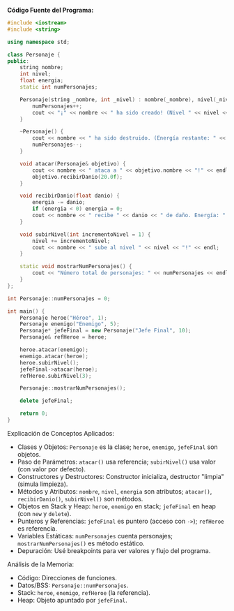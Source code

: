 **Código Fuente del Programa:**

```cpp
#include <iostream>
#include <string>

using namespace std;

class Personaje {
public:
    string nombre;
    int nivel;
    float energia;
    static int numPersonajes;

    Personaje(string _nombre, int _nivel) : nombre(_nombre), nivel(_nivel), energia(100.0f) {
        numPersonajes++;
        cout << "¡" << nombre << " ha sido creado! (Nivel " << nivel << ")" << endl;
    }

    ~Personaje() {
        cout << nombre << " ha sido destruido. (Energía restante: " << energia << ")" << endl;
        numPersonajes--;
    }

    void atacar(Personaje& objetivo) {
        cout << nombre << " ataca a " << objetivo.nombre << "!" << endl;
        objetivo.recibirDanio(20.0f);
    }

    void recibirDanio(float danio) {
        energia -= danio;
        if (energia < 0) energia = 0;
        cout << nombre << " recibe " << danio << " de daño. Energía: " << energia << endl;
    }

    void subirNivel(int incrementoNivel = 1) {
        nivel += incrementoNivel;
        cout << nombre << " sube al nivel " << nivel << "!" << endl;
    }

    static void mostrarNumPersonajes() {
        cout << "Número total de personajes: " << numPersonajes << endl;
    }
};

int Personaje::numPersonajes = 0;

int main() {
    Personaje heroe("Héroe", 1);
    Personaje enemigo("Enemigo", 5);
    Personaje* jefeFinal = new Personaje("Jefe Final", 10);
    Personaje& refHeroe = heroe;

    heroe.atacar(enemigo);
    enemigo.atacar(heroe);
    heroe.subirNivel();
    jefeFinal->atacar(heroe);
    refHeroe.subirNivel(3);

    Personaje::mostrarNumPersonajes();

    delete jefeFinal;

    return 0;
}
```

Explicación de Conceptos Aplicados:

* Clases y Objetos: `Personaje` es la clase; `heroe`, `enemigo`, `jefeFinal` son objetos.
* Paso de Parámetros: `atacar()` usa referencia; `subirNivel()` usa valor (con valor por defecto).
* Constructores y Destructores: Constructor inicializa, destructor "limpia" (simula limpieza).
* Métodos y Atributos: `nombre`, `nivel`, `energia` son atributos; `atacar()`, `recibirDanio()`, `subirNivel()` son métodos.
* Objetos en Stack y Heap: `heroe`, `enemigo` en stack; `jefeFinal` en heap (con `new` y `delete`).
* Punteros y Referencias: `jefeFinal` es puntero (acceso con `->`); `refHeroe` es referencia.
* Variables Estáticas: `numPersonajes` cuenta personajes; `mostrarNumPersonajes()` es método estático.
* Depuración: Usé breakpoints para ver valores y flujo del programa.

Análisis de la Memoria:

* Código: Direcciones de funciones.
* Datos/BSS: `Personaje::numPersonajes`.
* Stack: `heroe`, `enemigo`, `refHeroe` (la referencia).
* Heap: Objeto apuntado por `jefeFinal`.
